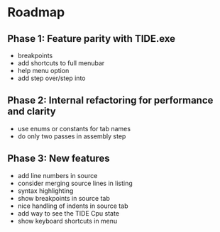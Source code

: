 # Roadmap

## Phase 1: Feature parity with TIDE.exe

- breakpoints
- add shortcuts to full menubar
- help menu option
- add step over/step into

## Phase 2: Internal refactoring for performance and clarity

- use enums or constants for tab names
- do only two passes in assembly step

## Phase 3: New features

- add line numbers in source 
- consider merging source lines in listing
- syntax highlighting
- show breakpoints in source tab
- nice handling of indents in source tab
- add way to see the TIDE Cpu state
- show keyboard shortcuts in menu
